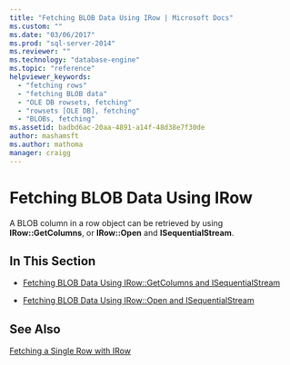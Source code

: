 ```yaml
---
title: "Fetching BLOB Data Using IRow | Microsoft Docs"
ms.custom: ""
ms.date: "03/06/2017"
ms.prod: "sql-server-2014"
ms.reviewer: ""
ms.technology: "database-engine"
ms.topic: "reference"
helpviewer_keywords: 
  - "fetching rows"
  - "fetching BLOB data"
  - "OLE DB rowsets, fetching"
  - "rowsets [OLE DB], fetching"
  - "BLOBs, fetching"
ms.assetid: badbd6ac-20aa-4891-a14f-48d38e7f30de
author: mashamsft
ms.author: mathoma
manager: craigg
---
```

# Fetching BLOB Data Using IRow
  A BLOB column in a row object can be retrieved by using **IRow::GetColumns**, or **IRow::Open** and **ISequentialStream**.  
  
## In This Section  
  
-   [Fetching BLOB Data Using IRow::GetColumns and ISequentialStream](../../relational-databases/native-client-ole-db-rowsets/fetching-blob-data-using-irow-getcolumns-and-isequentialstream.md)  
  
-   [Fetching BLOB Data Using IRow::Open and ISequentialStream](../../relational-databases/native-client-ole-db-rowsets/fetching-blob-data-using-irow-open-and-isequentialstream.md)  
  
## See Also  
 [Fetching a Single Row with IRow](../../relational-databases/native-client-ole-db-rowsets/fetching-a-single-row-with-irow.md)  
  
  

